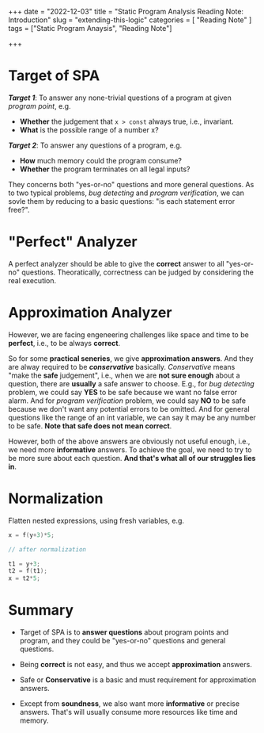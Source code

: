 +++
date = "2022-12-03"
title = "Static Program Analysis Reading Note: Introduction"
slug = "extending-this-logic"
categories = [ "Reading Note" ]
tags = ["Static Program Anaysis", "Reading Note"]

+++

# Target of SPA

***Target 1***: To answer any none-trivial questions of a program at given *program point*, e.g.

- **Whether** the judgement that `x > const` always true, i.e., invariant.
- **What** is the possible range of a number x?



***Target 2***: To answer any questions of a program, e.g.

- **How** much memory could the program consume?
- **Whether** the program terminates on all legal inputs?



They concerns both "yes-or-no" questions and more general questions. As to two typical problems, *bug detecting* and *program verification*, we can sovle them by reducing to a basic questions: "is each statement error free?".

# "Perfect" Analyzer

A perfect analyzer should be able to give the **correct** answer to all "yes-or-no" questions. Theoratically, correctness can be judged by considering the real execution.



# Approximation Analyzer

However, we are facing engeneering challenges like space and time to be **perfect**, i.e., to be always **correct**.



So for some **practical seneries**, we give **approximation answers**. And they are alway required to be ***conservative*** basically.  *Conservative* means "make the **safe** judgement", i.e., when we are **not sure enough** about a question, there are **usually** a safe answer to choose. E.g., for *bug detecting* problem, we could say **YES** to be safe because we want no false error alarm. And for *program verification* problem, we could say **NO** to be safe because we don't want any potential errors to be omitted. And for general questions like the range of an int variable, we can say it may be any number to be safe. **Note that safe does not mean correct**.



However, both of the above answers are obviously not useful enough, i.e., we need more **informative** answers. To achieve the goal, we need to try to be more sure about each question. **And that's what all of our struggles lies in**. 



# Normalization

Flatten nested expressions, using fresh variables, e.g.

```C++
x = f(y+3)*5;

// after normalization

t1 = y+3;
t2 = f(t1);
x = t2*5;
```



# Summary

- Target of SPA is to **answer questions** about program points and program, and they could be "yes-or-no" questions and general questions.

- Being **correct** is not easy, and thus we accept **approximation** answers.

- Safe or **Conservative** is a basic and must requirement for approximation answers.
- Except from **soundness**, we also want more **informative** or precise answers. That's will usually consume more resources like time and memory.

